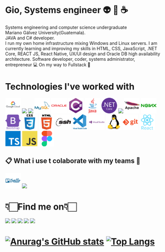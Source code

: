 # Gio, Systems engineer :alien: :floppy_disk: :coffee:
Systems engineering and computer science undergraduate<br>
Mariano Gálvez University(Guatemala). <br>
JAVA and C# developer. <br>
I run my own home infrastructure mixing Windows and Linux servers.
I am currently learning and improving my skills in HTML, CSS, JavaScript, .NET Core, REACT JS, React Native, UX/UI design and Oracle DB high availability architecture.
Software developer, coder, systems administrator, entrepreneur 💻 On my way to Fullstack 🎯

<div>
 <h1>Technologies I've worked with</h1>
 

 <img width=50px src="https://github.com/devicons/devicon/blob/master/icons/googlecloud/googlecloud-original-wordmark.svg">
 <img width=50px src="https://img.utdstc.com/icon/92a/84b/92a84bb11a27350f078e70dd993ad709ac33f17cd37517aa3946e6a5ae36322e:200">
 <img width=50px src="https://live.mrf.io/statics/i/ps/www.muylinux.com/wp-content/uploads/2018/02/microsoft_sqlserver.png?width=1200&enable=upscale">
 <img width=50px src="https://github.com/devicons/devicon/blob/master/icons/mysql/mysql-original-wordmark.svg">
 <img width=50px src="https://github.com/devicons/devicon/blob/master/icons/oracle/oracle-original.svg">
 
 <img width=50px src="https://github.com/devicons/devicon/blob/master/icons/csharp/csharp-original.svg">
 <img width=50px src="https://github.com/devicons/devicon/blob/master/icons/java/java-original-wordmark.svg">
 <img width=50px src="https://github.com/devicons/devicon/blob/master/icons/dotnetcore/dotnetcore-original.svg">
 
 
 
 <img width=50px src="https://www.kindpng.com/picc/m/459-4595229_lighttpd-web-server-hd-png-download.png">
  <img width=50px src="https://github.com/meza360/meza360/blob/master/apache_original.svg">
  <img width=50px src="https://github.com/devicons/devicon/blob/master/icons/nginx/nginx-original.svg">
  <img width=50px src="https://github.com/devicons/devicon/blob/master/icons/bootstrap/bootstrap-plain-wordmark.svg">
  <img width=50px src="https://github.com/devicons/devicon/blob/master/icons/css3/css3-original-wordmark.svg">
  <img width=50px src="https://github.com/devicons/devicon/blob/master/icons/html5/html5-original-wordmark.svg">
 
 <img width=50px src="https://github.com/devicons/devicon/blob/master/icons/ssh/ssh-original-wordmark.svg">
 <img width=50px src="https://github.com/devicons/devicon/blob/master/icons/vscode/vscode-original-wordmark.svg">
 <img width=50px src="https://github.com/devicons/devicon/blob/master/icons/visualstudio/visualstudio-plain-wordmark.svg">
 <img width=50px src="https://github.com/devicons/devicon/blob/master/icons/linux/linux-original.svg">
 <img width=50px src="https://github.com/devicons/devicon/blob/master/icons/git/git-plain-wordmark.svg">
 
 <img width=50px src="https://github.com/devicons/devicon/blob/master/icons/react/react-original-wordmark.svg">
 <img width=50px src="https://github.com/devicons/devicon/blob/master/icons/typescript/typescript-original.svg">
 <img width=50px src="https://github.com/devicons/devicon/blob/master/icons/javascript/javascript-original.svg">
 <img width=50px src="https://github.com/devicons/devicon/blob/master/icons/figma/figma-original.svg">
 
 <h2> 📋 What i use t colaborate with my teams 🧩</h2>
 <img width=50px src="https://github.com/devicons/devicon/blob/master/icons/trello/trello-plain-wordmark.svg">
 <img width=50px src="https://github.com/meza360/devicon/blob/master/icons/github/github-original-wordmark.svg">
 
</div>

# 👇🏻Find me on👇🏻
 <a href="https://www.pinterest.com/giovanidav5/_saved/"><img height=30px src="https://badges.aleen42.com/src/pinterest.svg"></a>
 <a href="https://www.instagram.com/meza_360_/"><img height=30px src="https://badges.aleen42.com/src/instagram.svg"></a>
 <a href="https://www.facebook.com/giovani.meza.360/"><img height=30px src="https://badges.aleen42.com/src/facebook.svg"></a>
 <a href="https://open.spotify.com/user/giovanimeza?si=d87b1c5a12524365"><img height=30px src="https://badges.aleen42.com/src/spotify.svg"></a>
 <a href="https://t.me/meza360"><img height=30px src="https://badges.aleen42.com/src/telegram.svg"></a>
  

# [![Anurag's GitHub stats](https://github-readme-stats.vercel.app/api?username=meza360&count_private=true&show_icons=true&theme=tokyonight)](https://github.com/meza360/github-readme-stats) [![Top Langs](https://github-readme-stats.vercel.app/api/top-langs/?username=meza360&langs_count=12&hide=ruby,less,scss,shell,tsql&layout=compact&theme=tokyonight)](https://github.com/meza360/github-readme-stats)


